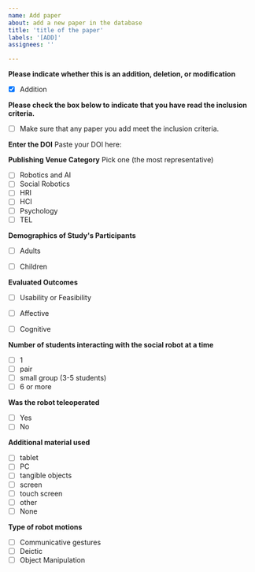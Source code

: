 ```yaml
---
name: Add paper
about: add a new paper in the database
title: 'title of the paper'
labels: '[ADD]'
assignees: ''

---
```


**Please indicate whether this is an addition, deletion, or modification**
- [x] Addition

**Please check the box below to indicate that you have read the inclusion criteria.**
- [ ] Make sure that any paper you add meet the inclusion
criteria. 

**Enter the DOI**
Paste your DOI here: 

**Publishing Venue Category** 
Pick one (the most representative)
- [ ] Robotics and AI
- [ ] Social Robotics
- [ ] HRI 
- [ ] HCI
- [ ] Psychology
- [ ] TEL

**Demographics of Study's Participants** 
- [ ] Adults
- [ ] Children


**Evaluated Outcomes** 
- [ ] Usability or Feasibility
- [ ] Affective
- [ ] Cognitive


**Number of students interacting with the social robot at a time** 
- [ ] 1
- [ ] pair
- [ ] small group (3-5 students)
- [ ] 6 or more

**Was the robot teleoperated** 
- [ ] Yes
- [ ] No

**Additional material used** 
- [ ] tablet
- [ ] PC
- [ ] tangible objects
- [ ] screen
- [ ] touch screen
- [ ] other
- [ ] None

**Type of robot motions** 
- [ ] Communicative gestures
- [ ] Deictic
- [ ] Object Manipulation
